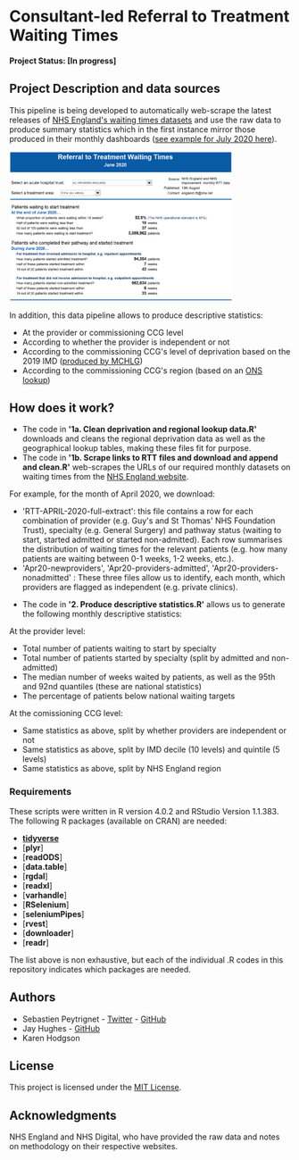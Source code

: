 # Consultant-led Referral to Treatment Waiting Times

#### Project Status: [In progress]

## Project Description and data sources

This pipeline is being developed to automatically web-scrape the latest releases of [NHS England's waiting times datasets](https://www.england.nhs.uk/statistics/statistical-work-areas/rtt-waiting-times/rtt-data-2018-19/) and use the raw data to produce summary statistics which in the first instance mirror those produced in their monthly dashboards ([see example for July 2020 here](https://www.england.nhs.uk/statistics/wp-content/uploads/sites/2/2020/09/Download-Waiting-Times-by-Hospital-Trust-XLS-5900K-Jul20.xls)).

<img src="./example-rtt-dashboard.PNG" width="400" height="268">

In addition, this data pipeline allows to produce descriptive statistics:

* At the provider or commissioning CCG level
* According to whether the provider is independent or not
* According to the commissioning CCG's level of deprivation based on the 2019 IMD ([produced by MCHLG](https://data-communities.opendata.arcgis.com/datasets/8247db94b3ad4237950806fd53563dd3_0))
* According to the commissioning CCG's region (based on an [ONS lookup](https://geoportal.statistics.gov.uk/datasets/clinical-commissioning-group-to-nhs-england-region-local-office-and-nhs-england-region-april-2019-lookup-in-england))

## How does it work?

* The code in **'1a. Clean deprivation and regional lookup data.R'** downloads and cleans the regional deprivation data as well as the geographical lookup tables, making these files fit for purpose.
* The code in **'1b. Scrape links to RTT files and download and append and clean.R'** web-scrapes the URLs of our required monthly datasets on waiting times from the [NHS England website](https://www.england.nhs.uk/statistics/statistical-work-areas/rtt-waiting-times/rtt-data-2018-19/).

For example, for the month of April 2020, we download:

- 'RTT-APRIL-2020-full-extract': this file contains a row for each combination of provider (e.g. Guy's and St Thomas' NHS Foundation Trust), specialty (e.g. General Surgery) and pathway status (waiting to start, started admitted or started non-admitted). Each row summarises the distribution of waiting times for the relevant patients (e.g. how many patients are waiting between 0-1 weeks, 1-2 weeks, etc.).
- 'Apr20-newproviders', 'Apr20-providers-admitted', 'Apr20-providers-nonadmitted' : These three files allow us to identify, each month, which providers are flagged as independent (e.g. private clinics).

* The code in **'2. Produce descriptive statistics.R'** allows us to generate the following monthly descriptive statistics:

At the provider level:

- Total number of patients waiting to start by specialty
- Total number of patients started by specialty (split by admitted and non-admitted)
- The median number of weeks waited by patients, as well as the 95th and 92nd quantiles (these are national statistics)
- The percentage of patients below national waiting targets

At the comissioning CCG level:

- Same statistics as above, split by whether providers are independent or not
- Same statistics as above, split by IMD decile (10 levels) and quintile (5 levels)
- Same statistics as above, split by NHS England region

### Requirements

These scripts were written in R version 4.0.2 and RStudio Version 1.1.383. 
The following R packages (available on CRAN) are needed: 
* [**tidyverse**](https://www.tidyverse.org/)
* [**plyr**]
* [**readODS**]
* [**data.table**]
* [**rgdal**]
* [**readxl**]
* [**varhandle**]
* [**RSelenium**]
* [**seleniumPipes**]
* [**rvest**]
* [**downloader**]
* [**readr**]

The list above is non exhaustive, but each of the individual .R codes in this repository indicates which packages are needed.

## Authors

* Sebastien Peytrignet - [Twitter](https://twitter.com/sebastienpeytr2) - [GitHub](sg-peytrignet)
* Jay Hughes - [GitHub](https://github.com/Jay-ops256)
* Karen Hodgson

## License

This project is licensed under the [MIT License](https://opensource.org/licenses/MIT).

## Acknowledgments

NHS England and NHS Digital, who have provided the raw data and notes on methodology on their respective websites.
